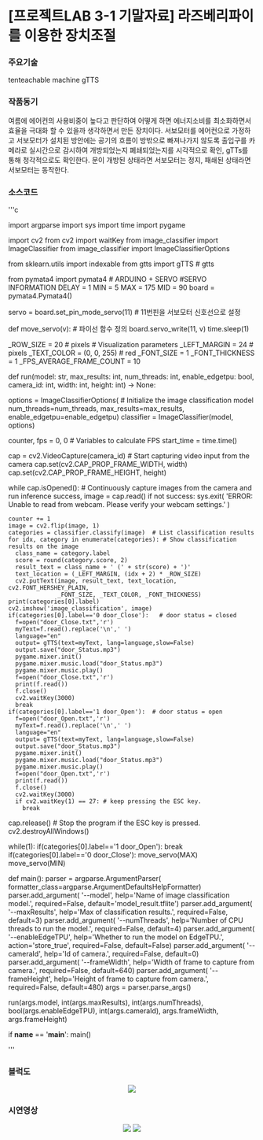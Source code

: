 # [프로젝트LAB 3-1 기말자료] 라즈베리파이를 이용한 장치조절

### 주요기술
tenteachable machine
gTTS

### 작품동기
여름에 에어컨의 사용비중이 높다고 판단하여 어떻게 하면 에너지소비를 최소화하면서 효율을 극대화 할 수 있을까 생각하면서 만든 장치이다.
서보모터를 에어컨으로 가정하고 서보모터가 설치된 방안에는 공기의 흐름이 방밖으로 빠져나가지 않도록 출입구를 카메라로 실시간으로 감시하여
개방되었는지 폐쇄되었는지를 시각적으로 확인, gTTs를 통해 청각적으로도 확인한다. 문이 개방된 상태라면 서보모터는 정지, 패쇄된 상태라면 서보모터는 동작한다.

### 소스코드
'''c

import argparse
import sys
import time
import pygame

import cv2
from cv2 import waitKey
from image_classifier import ImageClassifier
from image_classifier import ImageClassifierOptions

from sklearn.utils import indexable
from gtts import gTTS # gtts

from pymata4 import pymata4 # ARDUINO + SERVO
#SERVO INFORMATION
DELAY = 1
MIN = 5
MAX = 175
MID = 90
board = pymata4.Pymata4()

servo = board.set_pin_mode_servo(11) # 11번핀을 서보모터 신호선으로 설정

def move_servo(v):                  # 파이선 함수 정의
    board.servo_write(11, v)
    time.sleep(1)

_ROW_SIZE = 20  # pixels # Visualization parameters
_LEFT_MARGIN = 24  # pixels
_TEXT_COLOR = (0, 0, 255)  # red
_FONT_SIZE = 1
_FONT_THICKNESS = 1
_FPS_AVERAGE_FRAME_COUNT = 10


def run(model: str, max_results: int, num_threads: int, enable_edgetpu: bool,
        camera_id: int, width: int, height: int) -> None:

  options = ImageClassifierOptions( # Initialize the image classification model
      num_threads=num_threads,
      max_results=max_results,
      enable_edgetpu=enable_edgetpu)
  classifier = ImageClassifier(model, options)

  counter, fps = 0, 0 # Variables to calculate FPS
  start_time = time.time()

  cap = cv2.VideoCapture(camera_id) # Start capturing video input from the camera
  cap.set(cv2.CAP_PROP_FRAME_WIDTH, width)
  cap.set(cv2.CAP_PROP_FRAME_HEIGHT, height)

  while cap.isOpened(): # Continuously capture images from the camera and run inference
    success, image = cap.read()
    if not success:
      sys.exit(
          'ERROR: Unable to read from webcam. Please verify your webcam settings.'
      )

    counter += 1
    image = cv2.flip(image, 1)
    categories = classifier.classify(image)  # List classification results
    for idx, category in enumerate(categories): # Show classification results on the image
      class_name = category.label
      score = round(category.score, 2)
      result_text = class_name + ' (' + str(score) + ')'
      text_location = (_LEFT_MARGIN, (idx + 2) * _ROW_SIZE)
      cv2.putText(image, result_text, text_location, cv2.FONT_HERSHEY_PLAIN,
                  _FONT_SIZE, _TEXT_COLOR, _FONT_THICKNESS)
    print(categories[0].label)
    cv2.imshow('image_classification', image)
    if(categories[0].label=='0 door_Close'):   # door status = closed
      f=open("door_Close.txt",'r')
      myText=f.read().replace('\n',' ')
      language="en"
      output= gTTS(text=myText, lang=language,slow=False)
      output.save("door_Status.mp3")
      pygame.mixer.init()
      pygame.mixer.music.load("door_Status.mp3")
      pygame.mixer.music.play()
      f=open("door_Close.txt",'r')
      print(f.read())
      f.close()
      cv2.waitKey(3000)
      break
    if(categories[0].label=='1 door_Open'):  # door status = open
      f=open("door_Open.txt",'r')
      myText=f.read().replace('\n',' ')
      language="en"
      output= gTTS(text=myText, lang=language,slow=False)
      output.save("door_Status.mp3")
      pygame.mixer.init()
      pygame.mixer.music.load("door_Status.mp3")
      pygame.mixer.music.play()
      f=open("door_Open.txt",'r')
      print(f.read())
      f.close()
      cv2.waitKey(3000)
      if cv2.waitKey(1) == 27: # keep pressing the ESC key.
        break
  cap.release() # Stop the program if the ESC key is pressed.
  cv2.destroyAllWindows()
  
  while(1):
    if(categories[0].label=='1 door_Open'):
      break
    if(categories[0].label=='0 door_Close'):
      move_servo(MAX)
      move_servo(MIN)

def main():
  parser = argparse.ArgumentParser(
      formatter_class=argparse.ArgumentDefaultsHelpFormatter)
  parser.add_argument(
      '--model',
      help='Name of image classification model.',
      required=False,
      default='model_result.tflite')
  parser.add_argument(
      '--maxResults',
      help='Max of classification results.',
      required=False,
      default=3)
  parser.add_argument(
      '--numThreads',
      help='Number of CPU threads to run the model.',
      required=False,
      default=4)
  parser.add_argument(
      '--enableEdgeTPU',
      help='Whether to run the model on EdgeTPU.',
      action='store_true',
      required=False,
      default=False)
  parser.add_argument(
      '--cameraId', help='Id of camera.', required=False, default=0)
  parser.add_argument(
      '--frameWidth',
      help='Width of frame to capture from camera.',
      required=False,
      default=640)
  parser.add_argument(
      '--frameHeight',
      help='Height of frame to capture from camera.',
      required=False,
      default=480)
  args = parser.parse_args()

  run(args.model, int(args.maxResults), int(args.numThreads),
      bool(args.enableEdgeTPU), int(args.cameraId), args.frameWidth,
      args.frameHeight)


if __name__ == '__main__':
  main()

'''

### 블럭도
<p align="center">
<img src="https://user-images.githubusercontent.com/61779129/174603516-b23c90dd-4188-46e6-beeb-7e820713674f.PNG">
</p>

### 시연영상
<p align="center">
<img src="https://user-images.githubusercontent.com/61779129/174593139-22e175c3-1435-4af8-8c7b-ecccdb52d200.gif">
<img src="https://user-images.githubusercontent.com/61779129/174593278-88d29684-80a0-428e-b189-33e628bb367c.gif">
</p>
